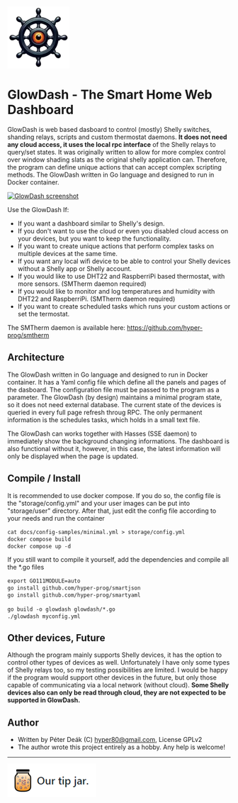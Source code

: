 ![GlowDash logo](https://raw.githubusercontent.com/hyper-prog/glowdash/master/storage/static/glowdash_s.webp)

GlowDash - The Smart Home Web Dashboard
============================================

GlowDash is web based dasboard to control (mostly) Shelly switches, shanding relays, scripts
and custom thermostat daemons. **It does not need any cloud access, it uses the local rpc interface** of
the Shelly relays to query/set states. It was originally written to allow for more complex control
over window shading slats as the original shelly application can.
Therefore, the program can define unique actions that can accept complex scripting methods.
The GlowDash written in Go language and designed to run in Docker container.

[![GlowDash screenshot](https://img.youtube.com/vi/y1USYtkOYOk/0.jpg)](https://www.youtube.com/watch?v=y1USYtkOYOk)

Use the GlowDash If:
- If you want a dashboard similar to Shelly's design.
- If you don't want to use the cloud or even you disabled cloud access on your devices, but you want to keep the functionality.
- If you want to create unique actions that perform complex tasks on multiple devices at the same time.
- If you want any local wifi device to be able to control your Shelly devices without a Shelly app or Shelly account.
- If you would like to use DHT22 and RaspberriPi based thermostat, with more sensors. (SMTherm daemon required)
- If you would like to monitor and log temperatures and humidity with DHT22 and RaspberriPi. (SMTherm daemon required)
- If you want to create scheduled tasks which runs your custom actions or set the termostat.

The SMTherm daemon is available here: https://github.com/hyper-prog/smtherm

Architecture
-----------------
The GlowDash written in Go language and designed to run in Docker container.
It has a Yaml config file which define all the panels and pages of the dasboard.
The configuration file must be passed to the program as a parameter.
The GlowDash (by design) maintains a minimal program state, so it does not need external database.
The current state of the devices is queried in every full page refresh throug RPC.
The only permanent information is the schedules tasks, which holds in a small text file.

The GlowDash can works together with Hasses (SSE daemon) to immediately show the background changing informations.
The dashboard is also functional without it, however, in this case,
the latest information will only be displayed when the page is updated.

Compile / Install
-----------------
It is recommended to use docker compose.
If you do so, the config file is the "storage/config.yml" and your user images can be put into "storage/user"
directory. After that, just edit the config file according to your needs and run the container

    cat docs/config-samples/minimal.yml > storage/config.yml
    docker compose build
    docker compose up -d


If you still want to compile it yourself, add the dependencies and compile all the *.go files

    export GO111MODULE=auto
    go install github.com/hyper-prog/smartjson
    go install github.com/hyper-prog/smartyaml

    go build -o glowdash glowdash/*.go
    ./glowdash myconfig.yml

Other devices, Future
---------------------
Although the program mainly supports Shelly devices, it has the option to control other types of devices as well.
Unfortunately I have only some types of Shelly relays too, so my testing possibilities are limited.
I would be happy if the program would support other devices in the future,
but only those capable of communicating via a local network (without cloud).
**Some Shelly devices also can only be read through cloud, they are not expected to be supported in GlowDash.**

Author
------
- Written by Péter Deák (C) hyper80@gmail.com, License GPLv2
- The author wrote this project entirely as a hobby. Any help is welcome!

------

[![paypal](https://raw.githubusercontent.com/hyper-prog/glowdash/master/docs/images/tipjar.png)](https://www.paypal.com/donate/?business=EM2E9A6BZBK64&no_recurring=0&currency_code=USD) 
